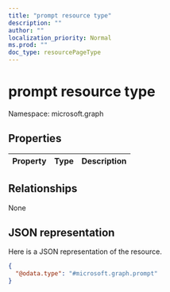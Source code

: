 ```yaml
---
title: "prompt resource type"
description: ""
author: ""
localization_priority: Normal
ms.prod: ""
doc_type: resourcePageType
---
```


# prompt resource type


Namespace: microsoft.graph



## Properties
|Property|Type|Description|
|:---|:---|:---|

## Relationships
None

## JSON representation
Here is a JSON representation of the resource.
<!-- {
  "blockType": "resource",
  "@odata.type": "microsoft.graph.prompt"
}
-->
``` json
{
  "@odata.type": "#microsoft.graph.prompt"
}
```

